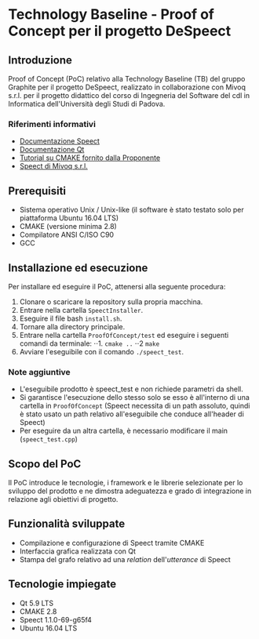 # Technology Baseline - Proof of Concept per il progetto DeSpeect

## Introduzione

Proof of Concept (PoC) relativo alla Technology Baseline (TB) del gruppo Graphite per il progetto DeSpeect, realizzato in collaborazione con Mivoq s.r.l. per il progetto didattico del corso di Ingegneria del Software del cdl in Informatica dell'Università degli Studi di Padova.

### Riferimenti informativi

* [Documentazione Speect](http://speect.sourceforge.net/ "Documentazione Speect")
* [Documentazione Qt](http://doc.qt.io/ "Documentazione Qt")
* [Tutorial su CMAKE fornito dalla Proponente](https://github.com/giuliopaci/cmake-tutorial "Tutorial CMAKE")
* [Speect di Mivoq s.r.l.](https://github.com/mivoq/speect "Mivoq Speect") 

## Prerequisiti

* Sistema operativo Unix / Unix-like (il software è stato testato solo per piattaforma Ubuntu 16.04 LTS)
* CMAKE (versione minima 2.8)
* Compilatore ANSI C/ISO C90
* GCC

## Installazione ed esecuzione

Per installare ed eseguire il PoC, attenersi alla seguente procedura:

1. Clonare o scaricare la repository sulla propria macchina.
2. Entrare nella cartella `SpeectInstaller`.
3. Eseguire il file bash `install.sh`.
4. Tornare alla directory principale.
5. Entrare nella cartella `ProofOfConcept/test` ed eseguire i seguenti comandi da terminale:
⋅⋅1. `cmake ..`
⋅⋅2 `make`
6. Avviare l'eseguibile con il comando `./speect_test`.

### Note aggiuntive

* L'eseguibile prodotto è speect_test e non richiede parametri da shell.
* Si garantisce l'esecuzione dello stesso solo se esso è all'interno di una cartella in `ProofOfConcept` (Speect necessita di un path assoluto, quindi è stato usato un path relativo all'eseguibile che conduce all'header di Speect)
* Per eseguire da un altra cartella, è necessario modificare il main (`speect_test.cpp`)

## Scopo del PoC

Il PoC introduce le tecnologie, i framework e le librerie selezionate per lo sviluppo del prodotto e ne dimostra adeguatezza e grado di integrazione in relazione agli obiettivi di progetto.

## Funzionalità sviluppate

* Compilazione e configurazione di Speect tramite CMAKE
* Interfaccia grafica realizzata con Qt
* Stampa del grafo relativo ad una _relation_ dell'_utterance_ di Speect 

## Tecnologie impiegate

* Qt 5.9 LTS
* CMAKE 2.8
* Speect 1.1.0-69-g65f4
* Ubuntu 16.04 LTS
